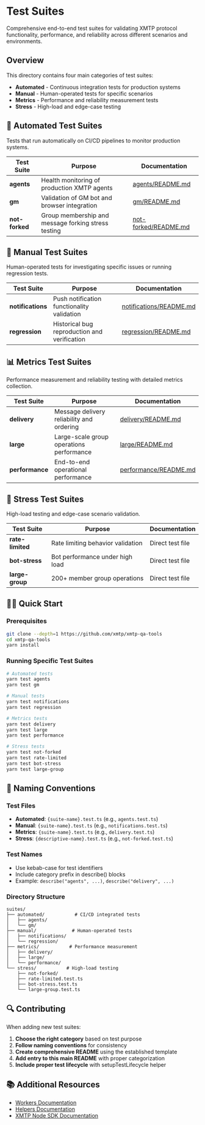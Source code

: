 # Test Suites

Comprehensive end-to-end test suites for validating XMTP protocol functionality, performance, and reliability across different scenarios and environments.

## Overview

This directory contains four main categories of test suites:

- **Automated** - Continuous integration tests for production systems
- **Manual** - Human-operated tests for specific scenarios
- **Metrics** - Performance and reliability measurement tests
- **Stress** - High-load and edge-case testing

## 🤖 Automated Test Suites

Tests that run automatically on CI/CD pipelines to monitor production systems.

| Test Suite     | Purpose                                             | Documentation                                            |
| -------------- | --------------------------------------------------- | -------------------------------------------------------- |
| **agents**     | Health monitoring of production XMTP agents         | [agents/README.md](./automated/agents/README.md)         |
| **gm**         | Validation of GM bot and browser integration        | [gm/README.md](./automated/gm/README.md)                 |
| **not-forked** | Group membership and message forking stress testing | [not-forked/README.md](./automated/not-forked/README.md) |

## 🔧 Manual Test Suites

Human-operated tests for investigating specific issues or running regression tests.

| Test Suite        | Purpose                                      | Documentation                                               |
| ----------------- | -------------------------------------------- | ----------------------------------------------------------- |
| **notifications** | Push notification functionality validation   | [notifications/README.md](./manual/notifications/README.md) |
| **regression**    | Historical bug reproduction and verification | [regression/README.md](./manual/regression/README.md)       |

## 📊 Metrics Test Suites

Performance measurement and reliability testing with detailed metrics collection.

| Test Suite      | Purpose                                   | Documentation                                            |
| --------------- | ----------------------------------------- | -------------------------------------------------------- |
| **delivery**    | Message delivery reliability and ordering | [delivery/README.md](./metrics/delivery/README.md)       |
| **large**       | Large-scale group operations performance  | [large/README.md](./metrics/large/README.md)             |
| **performance** | End-to-end operational performance        | [performance/README.md](./metrics/performance/README.md) |

## 🚨 Stress Test Suites

High-load testing and edge-case scenario validation.

| Test Suite       | Purpose                           | Documentation    |
| ---------------- | --------------------------------- | ---------------- |
| **rate-limited** | Rate limiting behavior validation | Direct test file |
| **bot-stress**   | Bot performance under high load   | Direct test file |
| **large-group**  | 200+ member group operations      | Direct test file |

## 🏃‍♂️ Quick Start

### Prerequisites

```bash
git clone --depth=1 https://github.com/xmtp/xmtp-qa-tools
cd xmtp-qa-tools
yarn install
```

### Running Specific Test Suites

```bash
# Automated tests
yarn test agents
yarn test gm

# Manual tests
yarn test notifications
yarn test regression

# Metrics tests
yarn test delivery
yarn test large
yarn test performance

# Stress tests
yarn test not-forked
yarn test rate-limited
yarn test bot-stress
yarn test large-group
```

## 📝 Naming Conventions

### Test Files

- **Automated**: `{suite-name}.test.ts` (e.g., `agents.test.ts`)
- **Manual**: `{suite-name}.test.ts` (e.g., `notifications.test.ts`)
- **Metrics**: `{suite-name}.test.ts` (e.g., `delivery.test.ts`)
- **Stress**: `{descriptive-name}.test.ts` (e.g., `not-forked.test.ts`)

### Test Names

- Use kebab-case for test identifiers
- Include category prefix in describe() blocks
- Example: `describe("agents", ...)`, `describe("delivery", ...)`

### Directory Structure

```
suites/
├── automated/           # CI/CD integrated tests
│   ├── agents/
│   └── gm/
├── manual/             # Human-operated tests
│   ├── notifications/
│   └── regression/
├── metrics/           # Performance measurement
│   ├── delivery/
│   ├── large/
│   └── performance/
└── stress/           # High-load testing
    ├── not-forked/
    ├── rate-limited.test.ts
    ├── bot-stress.test.ts
    └── large-group.test.ts
```

## 🔍 Contributing

When adding new test suites:

1. **Choose the right category** based on test purpose
2. **Follow naming conventions** for consistency
3. **Create comprehensive README** using the established template
4. **Add entry to this main README** with proper categorization
5. **Include proper test lifecycle** with setupTestLifecycle helper

## 📚 Additional Resources

- [Workers Documentation](../workers/README.md)
- [Helpers Documentation](../helpers/README.md)
- [XMTP Node SDK Documentation](https://github.com/xmtp/xmtp-node-js-sdk)
